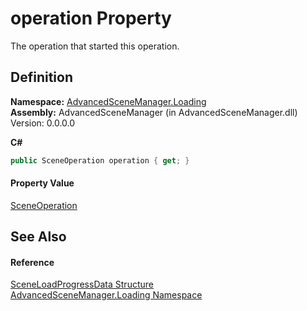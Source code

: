 # operation Property


The operation that started this operation.



## Definition
**Namespace:** <a href="N_AdvancedSceneManager_Loading">AdvancedSceneManager.Loading</a>  
**Assembly:** AdvancedSceneManager (in AdvancedSceneManager.dll) Version: 0.0.0.0

**C#**
``` C#
public SceneOperation operation { get; }
```



#### Property Value
<a href="T_AdvancedSceneManager_Core_SceneOperation">SceneOperation</a>

## See Also


#### Reference
<a href="T_AdvancedSceneManager_Loading_SceneLoadProgressData">SceneLoadProgressData Structure</a>  
<a href="N_AdvancedSceneManager_Loading">AdvancedSceneManager.Loading Namespace</a>  
